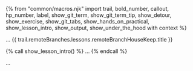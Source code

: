 {% from "common/macros.njk" import trail, bold_number, callout, hp_number, label, show_git_term, show_git_term_tip, show_detour, show_exercise, show_git_tabs, show_hands_on_practical, show_lesson_intro, show_output, show_under_the_hood with context %}

<span id="prereqs"></span>
<span id="outcomes">...</span>
<span id="title">{{ trail.remoteBranches.lessons.remoteBranchHouseKeep.title }}</span>

<div id="body">
{% call show_lesson_intro() %}
...
{% endcall %}

...
</div>

<div id="extras">
</div>
